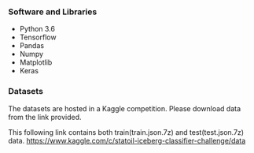 ### Software and Libraries
- Python 3.6
- Tensorflow
- Pandas
- Numpy
- Matplotlib
- Keras  

### Datasets
The datasets are hosted in a Kaggle competition. Please download data from the link provided.

This following link contains both train(train.json.7z) and test(test.json.7z) data. 
https://www.kaggle.com/c/statoil-iceberg-classifier-challenge/data

